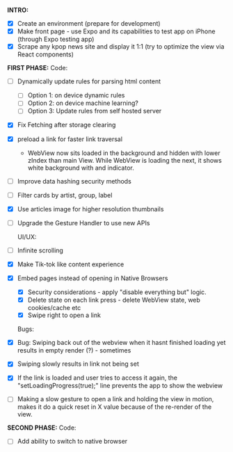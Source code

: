 **INTRO:**
- [x] Create an environment (prepare for development)
- [x] Make front page - use Expo and its capabilities to test app on iPhone (through Expo testing app)
- [x] Scrape any kpop news site and display it 1:1 (try to optimize the view via React components)

**FIRST PHASE:**
	Code:
- [ ] Dynamically update rules for parsing html content
	- [ ] Option 1: on device dynamic rules
	- [ ] Option 2: on device machine learning?
	- [ ] Option 3: Update rules from self hosted server
- [x] Fix Fetching after storage clearing
- [x] preload a link for faster link traversal
	- WebView now sits loaded in the background and hidden with lower zIndex than main View. While WebView is loading the next, it shows white background with and indicator.
- [ ] Improve data hashing security methods
- [ ] Filter cards by artist, group, label
- [x] Use articles image for higher resolution thumbnails
- [ ] Upgrade the Gesture Handler to use new APIs

	UI/UX:
- [ ] Infinite scrolling
- [x] Make Tik-tok like content experience
- [x] Embed pages instead of opening in Native Browsers
	- [x] Security considerations - apply "disable everything but" logic.
	- [x] Delete state on each link press - delete WebView state, web cookies/cache etc
	- [x] Swipe right to open a link

	Bugs:
- [x] Bug: Swiping back out of the webview when it hasnt finished loading yet results in empty render (?) - sometimes
- [x] Swiping slowly results in link not being set
- [x] If the link is loaded and user tries to access it again, the "setLoadingProgress(true);" line prevents the app to show the webview
- [ ] Making a slow gesture to open a link and holding the view in motion, makes it do a quick reset in X value because of the re-render of the view.

**SECOND PHASE:**
	Code:
- [ ] Add ability to switch to native browser
